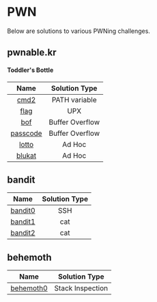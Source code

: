 # PWN

Below are solutions to various PWNing challenges.

## pwnable.kr

#### Toddler's Bottle
| Name                                     | Solution Type   |
| :--------------------------------------: | :-------------: |
| [cmd2](/pwnable/toddler/cmd2.md)         | PATH variable   |
| [flag](/pwnable/toddler/flag.md)         | UPX             |
| [bof](/pwnable/toddler/bof.md)           | Buffer Overflow |
| [passcode](/pwnable/toddler/passcode.md) | Buffer Overflow |
| [lotto](/pwnable/toddler/lotto.md)       | Ad Hoc          |
| [blukat](/pwnable/toddler/blukat.md)     | Ad Hoc          |

## bandit
| Name                          | Solution Type |
| :---------------------------: | :-----------: |
| [bandit0](/bandit/bandit0.md) | SSH           |
| [bandit1](/bandit/bandit1.md) | cat           |
| [bandit2](/bandit/bandit2.md) | cat           |

## behemoth
| Name                                | Solution Type    |
| :---------------------------------: | :--------------: |
| [behemoth0](/behemoth/behemoth0.md) | Stack Inspection |
